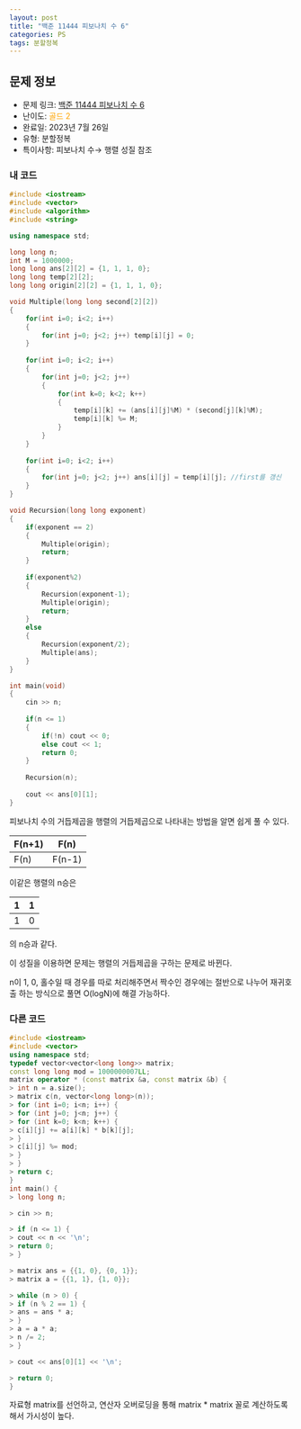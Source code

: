 ```yaml
---
layout: post
title: "백준 11444 피보나치 수 6"
categories: PS
tags: 분할정복
---
```


## 문제 정보
- 문제 링크: [백준 11444 피보나치 수 6](https://www.acmicpc.net/problem/11444)
- 난이도: <span style="color:#FFA500">골드 2</span>
- 완료일: 2023년 7월 26일
- 유형: 분할정복
- 특이사항: 피보나치 수→ 행렬 성질 참조

### 내 코드

```C++
#include <iostream>
#include <vector>
#include <algorithm>
#include <string>

using namespace std;

long long n;
int M = 1000000;
long long ans[2][2] = {1, 1, 1, 0};
long long temp[2][2];
long long origin[2][2] = {1, 1, 1, 0};

void Multiple(long long second[2][2])
{
	for(int i=0; i<2; i++)
	{
		for(int j=0; j<2; j++) temp[i][j] = 0;
	}
	
	for(int i=0; i<2; i++)
	{
		for(int j=0; j<2; j++)
		{
			for(int k=0; k<2; k++)
			{
				temp[i][k] += (ans[i][j]%M) * (second[j][k]%M);
				temp[i][k] %= M;
			}
		}
	}
	
	for(int i=0; i<2; i++)
	{
		for(int j=0; j<2; j++) ans[i][j] = temp[i][j]; //first를 갱신
	}
}

void Recursion(long long exponent)
{
	if(exponent == 2)
	{
		Multiple(origin);
		return;
	}
	
	if(exponent%2)
	{
		Recursion(exponent-1);
		Multiple(origin);
		return;
	}
	else
	{
		Recursion(exponent/2);	
		Multiple(ans);
	}
}

int main(void)
{
	cin >> n;
	
	if(n <= 1)
	{
		if(!n) cout << 0;
		else cout << 1;
		return 0;
	}
	
	Recursion(n);
	
	cout << ans[0][1];
}
```

피보나치 수의 거듭제곱을 행렬의 거듭제곱으로 나타내는 방법을 알면 쉽게 풀 수 있다.

F(n+1)| F(n)  
---|---  
F(n)| F(n-1)   
  
이같은 행렬의 n승은

1| 1  
---|---  
1| 0  
  
의 n승과 같다.

이 성질을 이용하면 문제는 행렬의 거듭제곱을 구하는 문제로 바뀐다.

n이 1, 0, 홀수일 때 경우를 따로 처리해주면서 짝수인 경우에는 절반으로 나누어 재귀호출 하는 방식으로 풀면 O(logN)에 해결 가능하다.

### 다른 코드

```C++
#include <iostream>
#include <vector>
using namespace std;
typedef vector<vector<long long>> matrix;
const long long mod = 1000000007LL;
matrix operator * (const matrix &a, const matrix &b) {
> int n = a.size();
> matrix c(n, vector<long long>(n));
> for (int i=0; i<n; i++) {
> for (int j=0; j<n; j++) {
> for (int k=0; k<n; k++) {
> c[i][j] += a[i][k] * b[k][j];
> }
> c[i][j] %= mod;
> }
> }
> return c;
}
int main() {
> long long n;

> cin >> n;

> if (n <= 1) {
> cout << n << '\n';
> return 0;
> }

> matrix ans = {{1, 0}, {0, 1}};
> matrix a = {{1, 1}, {1, 0}};

> while (n > 0) {
> if (n % 2 == 1) {
> ans = ans * a;
> }
> a = a * a;
> n /= 2;
> }

> cout << ans[0][1] << '\n';

> return 0;
}
```

자료형 matrix를 선언하고, 연산자 오버로딩을 통해 matrix * matrix 꼴로 계산하도록 해서 가시성이 높다.

  
  

